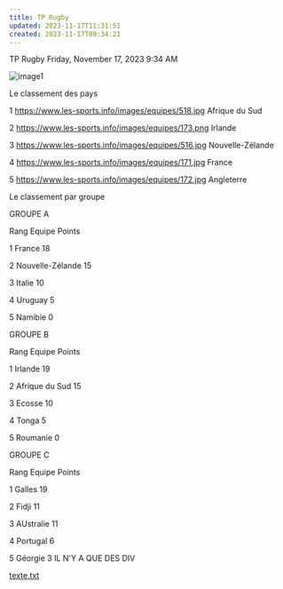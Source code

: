 ```yaml
---
title: TP Rugby
updated: 2023-11-17T11:31:51
created: 2023-11-17T09:34:21
---
```


TP Rugby
Friday, November 17, 2023
9:34 AM

![image1](resources/829785ecc1bf4785b007433e9db690f3.png)

Le classement des pays

1
<https://www.les-sports.info/images/equipes/518.jpg>
Afrique du Sud

2
<https://www.les-sports.info/images/equipes/173.png>
Irlande

3
<https://www.les-sports.info/images/equipes/516.jpg>
Nouvelle-Zélande

4
<https://www.les-sports.info/images/equipes/171.jpg>
France

5
<https://www.les-sports.info/images/equipes/172.jpg>
Angleterre

Le classement par groupe

GROUPE A

Rang
Equipe
Points

1
France
18

2
Nouvelle-Zélande
15

3
Italie
10

4
Uruguay
5

5
Namibie
0

GROUPE B

Rang
Equipe
Points

1
Irlande
19

2
Afrique du Sud
15

3
Ecosse
10

4
Tonga
5

5
Roumanie
0

GROUPE C

Rang
Equipe
Points

1
Galles
19

2
Fidji
11

3
AUstralie
11

4
Portugal
6

5
Géorgie
3
IL N'Y A QUE DES DIV

[texte.txt](resources/d8482d81b3f64c17b4fd0828f8134521.txt)
